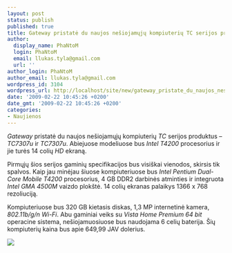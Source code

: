 ```yaml
---
layout: post
status: publish
published: true
title: Gateway pristatė du naujos nešiojamųjų kompiuterių TC serijos produktus
author:
  display_name: PhaNtoM
  login: PhaNtoM
  email: llukas.tyla@gmail.com
  url: ''
author_login: PhaNtoM
author_email: llukas.tyla@gmail.com
wordpress_id: 3104
wordpress_url: http://localhost/site/new/gateway_pristate_du_naujos_nesiojamuju_kompiuteriu_tc_serijos_produktus/
date: '2009-02-22 10:45:26 +0200'
date_gmt: '2009-02-22 10:45:26 +0200'
categories:
- Naujienos
---
```

<p><i>Gateway</i> pristatė du naujos nešiojamųjų kompiuterių <i>TC</i> serijos produktus – <i>TC7307u</i> ir <i>TC7307u</i>. Abiejuose modeliuose bus <i>Intel T4200</i> procesorius ir jie turės 14 colių <i>HD</i> ekraną.     </p>
<p>Pirmųjų šios serijos gaminių specifikacijos bus visiškai vienodos, skirsis tik spalvos. Kaip jau minėjau šiuose kompiuteriuose bus <i>Intel Pentium Dual-Core Mobile T4200</i> procesorius, 4 GB DDR2 darbinės atminties ir integruota <i>Intel GMA 4500M</i>  vaizdo plokštė. 14 colių ekranas palaikys 1366 x 768 rezoliuciją.  </p>
<p>Kompiuteriuose bus 320 GB kietasis diskas, 1,3 MP internetinė kamera, <i> 802.11b/g/n Wi-Fi</i>. Abu gaminiai veiks su <i>Vista Home Premium 64 bit</i> operacine sistema, nešiojamuosiuose bus naudojama 6 celių baterija. Šių kompiuterių kaina bus apie 649,99 JAV dolerius.</p>
<p><img src="http://svarke.technews.lt/gatewaypc.jpg" /></p>
